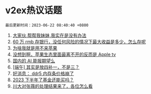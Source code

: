 # v2ex热议话题

`最后更新时间：2023-06-22 08:40:40 +0800`

1. [大家伙,帮帮我妹妹,我实在是没有办法](https://www.v2ex.com/t/950534)
1. [60 万 rmb 存银行，没任何风险的情况下最大收益是多少，怎么存呢](https://www.v2ex.com/t/950544)
1. [为啥我就是用不来苹果](https://www.v2ex.com/t/950641)
1. [没想到啊，苹果生态里面最离不开的反而是 Apple tv](https://www.v2ex.com/t/950527)
1. [国内的 AI 能报期望么](https://www.v2ex.com/t/950515)
1. [[端午] 其实是放四补一，不是三？](https://www.v2ex.com/t/950535)
1. [好消息： ddr5 内存条价格崩了](https://www.v2ex.com/t/950540)
1. [2023 下半年了基金还能买吗？](https://www.v2ex.com/t/950509)
1. [川大对张薇的处理结果来了，各位怎么看](https://www.v2ex.com/t/950706)


